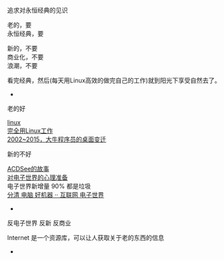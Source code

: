 
追求对永恒经典的见识

老的，要<br>
永恒经典，要<br>

新的，不要<br>
商业化，不要<br>
浪潮，不要<br>

看完经典，然后(每天用Linux高效的做完自己的工作)就到阳光下享受自然去了。<br>

-

老的好

[linux](https://github.com/7900ms/0nottheater_deserted/blob/master/book/linux-fundamental-零件化.md)<br>
[完全用Linux工作](https://www.douban.com/group/topic/12121637/)<br>
[2002~2015，大牛程序员的桌面变迁](http://www.infoq.com/cn/news/2015/12/unix-se-2013-2015)<br>

新的不好

[ACDSee的故事](https://github.com/7900ms/theater_deserted/blob/master/ACDSee的故事.md)<br>
[对电子世界的心理准备](ttps://github.com/7900ms/nottheater_deserted/blob/master/book/internet-fundamental-电脑是什么.txt)<br>
电子世界新增量 90% 都是垃圾<br>
[分清 电脑 好机器 ·· 互联网 电子世界](https://www.v2ex.com/notes/27975)<br>

-

反电子世界 反新 反商业

Internet 是一个资源库，可以让人获取关于老的东西的信息

-
